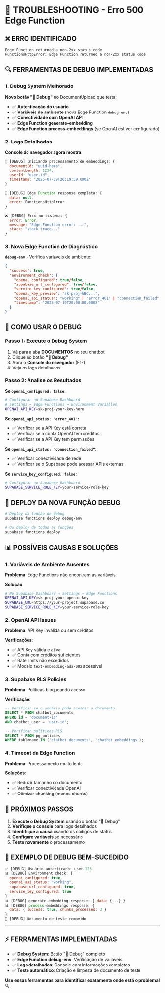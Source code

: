 # 🔧 **TROUBLESHOOTING - Erro 500 Edge Function**

## ❌ **ERRO IDENTIFICADO**

```
Edge Function returned a non-2xx status code
FunctionsHttpError: Edge Function returned a non-2xx status code
```

## 🔍 **FERRAMENTAS DE DEBUG IMPLEMENTADAS**

### **1. Debug System Melhorado**

**Novo botão "🔧 Debug"** no DocumentUpload que testa:

- ✅ **Autenticação do usuário**
- ✅ **Variáveis de ambiente** (nova Edge Function `debug-env`)
- ✅ **Conectividade com OpenAI API**
- ✅ **Edge Function generate-embedding**
- ✅ **Edge Function process-embeddings** (se OpenAI estiver configurado)

### **2. Logs Detalhados**

**Console do navegador agora mostra:**

```javascript
🔧 [DEBUG] Iniciando processamento de embeddings: {
  documentId: "uuid-here",
  contentLength: 1234,
  userId: "user-id",
  timestamp: "2025-07-19T20:19:59.000Z"
}

🔧 [DEBUG] Edge Function response completa: {
  data: null,
  error: FunctionsHttpError
}

❌ [DEBUG] Erro no sistema: {
  error: Error,
  message: "Edge Function error: ...",
  stack: "stack trace..."
}
```

### **3. Nova Edge Function de Diagnóstico**

**`debug-env`** - Verifica variáveis de ambiente:

```json
{
  "success": true,
  "environment_check": {
    "openai_configured": true/false,
    "supabase_url_configured": true/false,
    "service_key_configured": true/false,
    "openai_key_preview": "sk-proj-ABC...",
    "openai_api_status": "working" | "error_401" | "connection_failed",
    "timestamp": "2025-07-19T20:00:00.000Z"
  }
}
```

## 🚀 **COMO USAR O DEBUG**

### **Passo 1: Execute o Debug System**

1. Vá para a aba **DOCUMENTOS** no seu chatbot
2. Clique no botão **"🔧 Debug"** 
3. Abra o **Console do navegador** (F12)
4. Veja os logs detalhados

### **Passo 2: Analise os Resultados**

**Se `openai_configured: false`:**

```bash
# Configurar no Supabase Dashboard
# Settings → Edge Functions → Environment Variables
OPENAI_API_KEY=sk-proj-your-key-here
```

**Se `openai_api_status: "error_401"`:**

- ✅ Verificar se a API Key está correta
- ✅ Verificar se a conta OpenAI tem créditos
- ✅ Verificar se a API Key tem permissões

**Se `openai_api_status: "connection_failed"`:**

- ✅ Verificar conectividade de rede
- ✅ Verificar se o Supabase pode acessar APIs externas

**Se `service_key_configured: false`:**

```bash
# Configurar no Supabase Dashboard  
SUPABASE_SERVICE_ROLE_KEY=your-service-role-key
```

## 🔧 **DEPLOY DA NOVA FUNÇÃO DEBUG**

```bash
# Deploy da função de debug
supabase functions deploy debug-env

# Ou deploy de todas as funções
supabase functions deploy
```

## 📊 **POSSÍVEIS CAUSAS E SOLUÇÕES**

### **1. Variáveis de Ambiente Ausentes**

**Problema**: Edge Functions não encontram as variáveis

**Solução**:

```bash
# No Supabase Dashboard → Settings → Edge Functions
OPENAI_API_KEY=sk-proj-your-openai-key
SUPABASE_URL=https://your-project.supabase.co
SUPABASE_SERVICE_ROLE_KEY=your-service-role-key
```

### **2. OpenAI API Issues**

**Problema**: API Key inválida ou sem créditos

**Verificações**:

- ✅ API Key válida e ativa
- ✅ Conta com créditos suficientes
- ✅ Rate limits não excedidos
- ✅ Modelo `text-embedding-ada-002` acessível

### **3. Supabase RLS Policies**

**Problema**: Políticas bloqueando acesso

**Verificação**:

```sql
-- Verificar se o usuário pode acessar o documento
SELECT * FROM chatbot_documents 
WHERE id = 'document-id' 
AND chatbot_user = 'user-id';

-- Verificar políticas RLS
SELECT * FROM pg_policies 
WHERE tablename IN ('chatbot_documents', 'chatbot_embeddings');
```

### **4. Timeout da Edge Function**

**Problema**: Processamento muito lento

**Soluções**:

- ✅ Reduzir tamanho do documento
- ✅ Verificar conectividade OpenAI
- ✅ Otimizar chunking (menos chunks)

## 🎯 **PRÓXIMOS PASSOS**

1. **Execute o Debug System** usando o botão "🔧 Debug"
2. **Verifique o console** para logs detalhados
3. **Identifique a causa** usando os códigos de status
4. **Configure variáveis** se necessário
5. **Teste novamente** o processamento

## 📝 **EXEMPLO DE DEBUG BEM-SUCEDIDO**

```javascript
✅ [DEBUG] Usuário autenticado: user-123
📊 [DEBUG] Environment check: {
  openai_configured: true,
  openai_api_status: "working",
  supabase_url_configured: true,
  service_key_configured: true
}
📊 [DEBUG] generate-embedding response: { data: {...} }
📊 [DEBUG] process-embeddings response: { 
  data: { success: true, chunks_processed: 3 } 
}
🧹 [DEBUG] Documento de teste removido
```

---

## ⚡ **FERRAMENTAS IMPLEMENTADAS**

- ✅ **Debug System**: Botão "🔧 Debug" completo
- ✅ **Edge Function debug-env**: Verificação de variáveis
- ✅ **Logs detalhados**: Console com informações completas
- ✅ **Teste automático**: Criação e limpeza de documento de teste

**Use essas ferramentas para identificar exatamente onde está o problema!** 🔍
